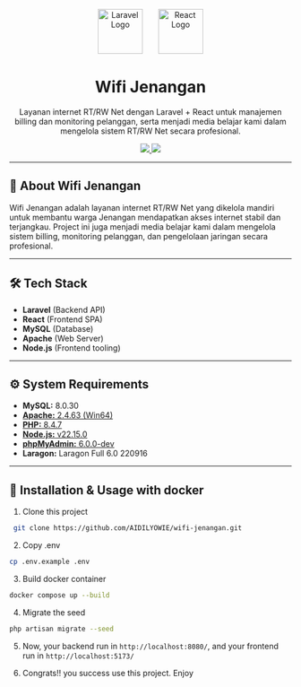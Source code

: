 <p align="center">
  <img src="https://upload.wikimedia.org/wikipedia/commons/thumb/9/9a/Laravel.svg/1969px-Laravel.svg.png" width="80" alt="Laravel Logo"/>
  &nbsp;&nbsp;&nbsp;&nbsp;&nbsp;
  <img src="https://cdn4.iconfinder.com/data/icons/logos-3/600/React.js_logo-512.png" width="80" alt="React Logo"/>
</p>

<h1 align="center">Wifi Jenangan</h1>

<p align="center">
  Layanan internet RT/RW Net dengan Laravel + React untuk manajemen billing dan monitoring pelanggan, serta menjadi media belajar kami dalam mengelola sistem RT/RW Net secara profesional.
</p>

<p align="center">
  <a href="https://github.com/Galihuyyy">
    <img src="https://img.shields.io/badge/@Galihuyyy-181717?style=for-the-badge&logo=github&logoColor=white" />
  </a>
  <a href="https://github.com/AIDILYOWIE">
    <img src="https://img.shields.io/badge/@AIDILYOWIE-181717?style=for-the-badge&logo=github&logoColor=white" />
  </a>
</p>

---

## 🚀 About Wifi Jenangan

Wifi Jenangan adalah layanan internet RT/RW Net yang dikelola mandiri untuk membantu warga Jenangan mendapatkan akses internet stabil dan terjangkau. Project ini juga menjadi media belajar kami dalam mengelola sistem billing, monitoring pelanggan, dan pengelolaan jaringan secara profesional.

---

## 🛠️ Tech Stack

- **Laravel** (Backend API)
- **React** (Frontend SPA)
- **MySQL** (Database)
- **Apache** (Web Server)
- **Node.js** (Frontend tooling)

---

## ⚙️ System Requirements

- **MySQL:** 8.0.30
- [**Apache:** 2.4.63 (Win64)](https://httpd.apache.org/download.cgi#apache24)
- [**PHP:** 8.4.7](https://windows.php.net/download/)
- [**Node.js:** v22.15.0](https://nodejs.org/en/download)
- [**phpMyAdmin:** 6.0.0-dev](https://files.phpmyadmin.net/snapshots/phpMyAdmin-6.0+snapshot-all-languages.zip)
- **Laragon:** Laragon Full 6.0 220916

---

## 📝 Installation & Usage with docker

1. Clone this project
```bash
 git clone https://github.com/AIDILYOWIE/wifi-jenangan.git
```

2. Copy .env
```bash
cp .env.example .env
```

3. Build docker container
```bash
docker compose up --build
```

4. Migrate the seed
```bash
php artisan migrate --seed
```

5. Now, your backend run in `http://localhost:8080/`, and your frontend run in `http://localhost:5173/`

7. Congrats!! you success use this project. Enjoy 
